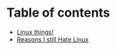 # Table of contents

* [Linux things!](README.md)
* [Reasons I still Hate Linux](reasons-i-still-hate-linux.md)
